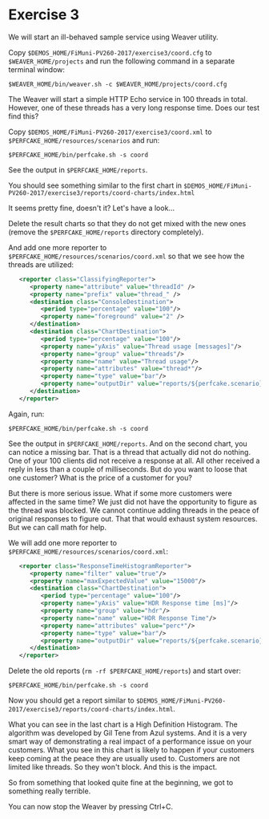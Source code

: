 Exercise 3
==========

We will start an ill-behaved sample service using Weaver utility.

Copy `$DEMOS_HOME/FiMuni-PV260-2017/exercise3/coord.cfg` to `$WEAVER_HOME/projects` and run the following command in a separate terminal window:

`$WEAVER_HOME/bin/weaver.sh -c $WEAVER_HOME/projects/coord.cfg`

The Weaver will start a simple HTTP Echo service in 100 threads in total. However, one of these
threads has a very long response time. Does our test find this?

Copy `$DEMOS_HOME/FiMuni-PV260-2017/exercise3/coord.xml` to `$PERFCAKE_HOME/resources/scenarios` and run:

`$PERFCAKE_HOME/bin/perfcake.sh -s coord`

See the output in `$PERFCAKE_HOME/reports`.

You should see something similar to the first chart in `$DEMOS_HOME/FiMuni-PV260-2017/exercise3/reports/coord-charts/index.html`

It seems pretty fine, doesn't it? Let's have a look...

Delete the result charts so that they do not get mixed with the new ones (remove the `$PERFCAKE_HOME/reports` directory completely).

And add one more reporter to `$PERFCAKE_HOME/resources/scenarios/coord.xml` so that we see how the threads are utilized:

```xml
   <reporter class="ClassifyingReporter">
      <property name="attribute" value="threadId" />
      <property name="prefix" value="thread_" />
      <destination class="ConsoleDestination">
         <period type="percentage" value="100"/>
         <property name="foreground" value="2" />
      </destination>
      <destination class="ChartDestination">
         <period type="percentage" value="100"/>
         <property name="yAxis" value="Thread usage [messages]"/>
         <property name="group" value="threads"/>
         <property name="name" value="Thread usage"/>
         <property name="attributes" value="thread*"/>
         <property name="type" value="bar"/>
         <property name="outputDir" value="reports/${perfcake.scenario}-charts"/>
      </destination>
   </reporter>     
```

Again, run:

`$PERFCAKE_HOME/bin/perfcake.sh -s coord`

See the output in `$PERFCAKE_HOME/reports`. And on the second chart, you can notice a missing bar. That is a thread
that actually did not do nothing. One of your 100 clients did not receive a response at all. 
All other received a reply in less than a couple of milliseconds. But do you want to loose that one customer?
What is the price of a customer for you?

But there is more serious issue. What if some more customers were affected in the same time? We just did not
have the opportunity to figure as the thread was blocked. We cannot continue adding threads in the peace
of original responses to figure out. That that would exhaust system resources. But we can call math for help.
 
We will add one more reporter to `$PERFCAKE_HOME/resources/scenarios/coord.xml`:

```xml
   <reporter class="ResponseTimeHistogramReporter">
      <property name="filter" value="true"/>
      <property name="maxExpectedValue" value="15000"/>
      <destination class="ChartDestination">
         <period type="percentage" value="100"/>
         <property name="yAxis" value="HDR Response time [ms]"/>
         <property name="group" value="hdr"/>
         <property name="name" value="HDR Response Time"/>
         <property name="attributes" value="perc*"/>
         <property name="type" value="bar"/>
         <property name="outputDir" value="reports/${perfcake.scenario}-charts"/>
      </destination>
   </reporter>
```

Delete the old reports (`rm -rf $PERFCAKE_HOME/reports`) and start over:

`$PERFCAKE_HOME/bin/perfcake.sh -s coord`

Now you should get a report similar to `$DEMOS_HOME/FiMuni-PV260-2017/exercise3/reports/coord-charts/index.html`.

What you can see in the last chart is a High Definition Histogram. The algorithm was developed by Gil Tene from Azul systems.
And it is a very smart way of demonstrating a real impact of a performance issue on your customers.
What you see in this chart is likely to happen if your customers keep coming at the peace they are usually
used to. Customers are not limited like threads. So they won't block. And this is the impact.

So from something that looked quite fine at the beginning, we got to something really terrible.

You can now stop the Weaver by pressing Ctrl+C.